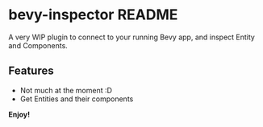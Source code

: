 # bevy-inspector README

A very WIP plugin to connect to your running Bevy app, and inspect Entity and Components.

## Features

- Not much at the moment :D
- Get Entities and their components

**Enjoy!**
